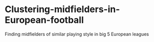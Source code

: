 # Clustering-midfielders-in-European-football
Finding midfielders of similar playing style in big 5 European leagues
